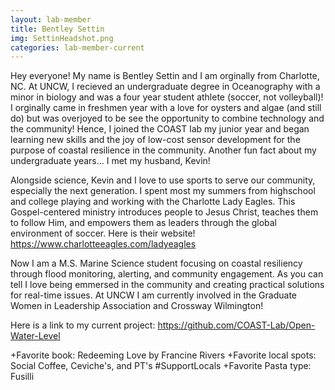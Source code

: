 ```yaml
---
layout: lab-member
title: Bentley Settin
img: SettinHeadshot.png
categories: lab-member-current
---
```

Hey everyone! My name is Bentley Settin and I am orginally from Charlotte, NC. At UNCW, I recieved an undergraduate degree in Oceanography with a minor in biology and was a four year student athlete (soccer, not volleyball)! I orginally came in freshmen year with a love for oysters and algae (and still do) but was overjoyed to be see the opportunity to combine technology and the community! Hence, I joined the COAST lab my junior year and began learning new skills and the joy of low-cost sensor development for the purpose of coastal resilience in the community. Another fun fact about my undergraduate years... I met my husband, Kevin!

Alongside science, Kevin and I love to use sports to serve our community, especially the next generation. I spent most my summers from highschool and college playing and working with the Charlotte Lady Eagles. This Gospel-centered ministry introduces people to Jesus Christ, teaches them to follow Him, and empowers them as leaders through the global environment of soccer. Here is their website! https://www.charlotteeagles.com/ladyeagles
 
Now I am a M.S. Marine Science student focusing on coastal resiliency through flood monitoring, alerting, and community engagement. As you can tell I love being emmersed in the community and creating practical solutions for real-time issues. At UNCW I am currently involved in the Graduate Women in Leadership Association and Crossway Wilmington!
 
 Here is a link to my current project: https://github.com/COAST-Lab/Open-Water-Level
 
+Favorite book: Redeeming Love by Francine Rivers 
+Favorite local spots: Social Coffee, Ceviche's, and PT's #SupportLocals
+Favorite Pasta type: Fusilli
